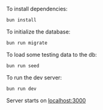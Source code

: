 To install dependencies:
```sh
bun install
```

To initialize the database:
```sh
bun run migrate
```

To load some testing data to the db:
```sh
bun run seed
```

To run the dev server:
```sh
bun run dev
```

Server starts on [localhost:3000](http://localhost:3000)
